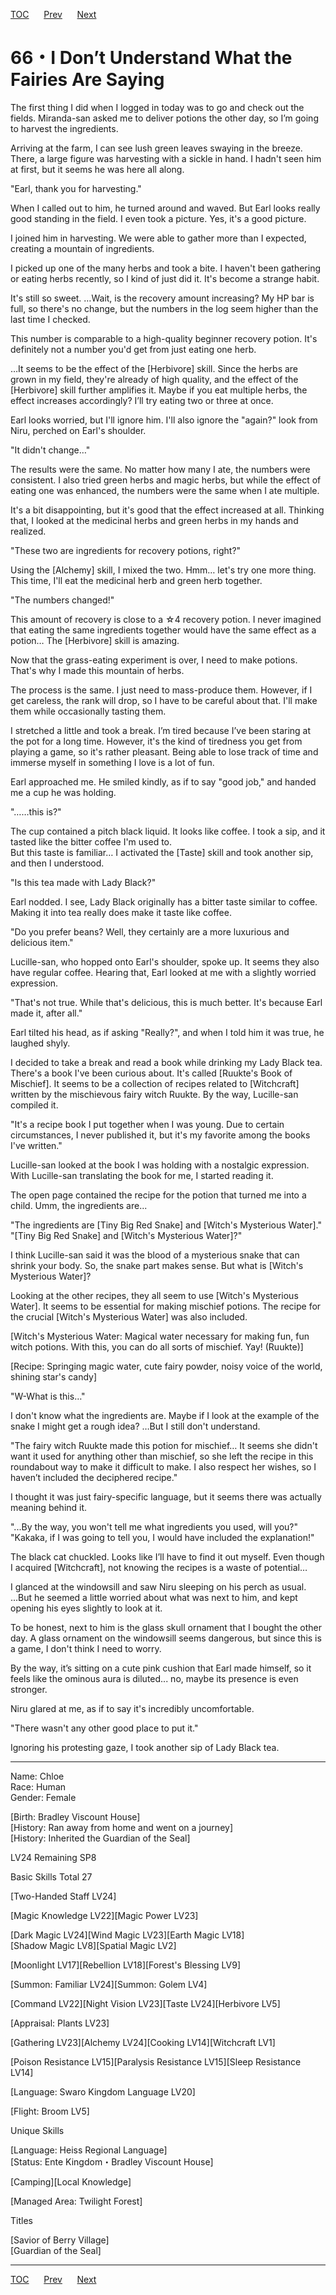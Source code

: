 [TOC](../readme.md)&nbsp;&nbsp;&nbsp;&nbsp;&nbsp;&nbsp;[Prev](Section0065.md)&nbsp;&nbsp;&nbsp;&nbsp;&nbsp;&nbsp;[Next](Section0067.md)



# 66・I Don’t Understand What the Fairies Are Saying

The first thing I did when I logged in today was to go and check out the
fields. Miranda-san asked me to deliver potions the other day, so I’m
going to harvest the ingredients.  
  
Arriving at the farm, I can see lush green leaves swaying in the breeze.
There, a large figure was harvesting with a sickle in hand. I hadn't
seen him at first, but it seems he was here all along.  
  
"Earl, thank you for harvesting."  
  
When I called out to him, he turned around and waved. But Earl looks
really good standing in the field. I even took a picture. Yes, it's a
good picture.  
  
I joined him in harvesting. We were able to gather more than I expected,
creating a mountain of ingredients.  
  
I picked up one of the many herbs and took a bite. I haven't been
gathering or eating herbs recently, so I kind of just did it. It's
become a strange habit.  
  
It's still so sweet. …Wait, is the recovery amount increasing? My HP bar
is full, so there's no change, but the numbers in the log seem higher
than the last time I checked.  
  
This number is comparable to a high-quality beginner recovery potion.
It's definitely not a number you'd get from just eating one herb.  
  
…It seems to be the effect of the \[Herbivore\] skill. Since the herbs
are grown in my field, they're already of high quality, and the effect
of the \[Herbivore\] skill further amplifies it. Maybe if you eat
multiple herbs, the effect increases accordingly? I’ll try eating two or
three at once.  
  
Earl looks worried, but I'll ignore him. I'll also ignore the "again?"
look from Niru, perched on Earl's shoulder.  
  
"It didn't change…"  
  
The results were the same. No matter how many I ate, the numbers were
consistent. I also tried green herbs and magic herbs, but while the
effect of eating one was enhanced, the numbers were the same when I ate
multiple.  
  
It's a bit disappointing, but it's good that the effect increased at
all. Thinking that, I looked at the medicinal herbs and green herbs in
my hands and realized.  
  
"These two are ingredients for recovery potions, right?"  
  
Using the \[Alchemy\] skill, I mixed the two. Hmm… let's try one more
thing. This time, I'll eat the medicinal herb and green herb together.  
  
"The numbers changed!"  
  
This amount of recovery is close to a ☆4 recovery potion. I never
imagined that eating the same ingredients together would have the same
effect as a potion… The \[Herbivore\] skill is amazing.  
  
Now that the grass-eating experiment is over, I need to make potions.
That's why I made this mountain of herbs.  
  
The process is the same. I just need to mass-produce them. However, if I
get careless, the rank will drop, so I have to be careful about that.
I'll make them while occasionally tasting them.  
  
I stretched a little and took a break. I’m tired because I’ve been
staring at the pot for a long time. However, it's the kind of tiredness
you get from playing a game, so it's rather pleasant. Being able to lose
track of time and immerse myself in something I love is a lot of fun.  
  
Earl approached me. He smiled kindly, as if to say "good job," and
handed me a cup he was holding.  
  
"……this is?"  
  
The cup contained a pitch black liquid. It looks like coffee. I took a
sip, and it tasted like the bitter coffee I'm used to.  
But this taste is familiar… I activated the \[Taste\] skill and took
another sip, and then I understood.  
  
"Is this tea made with Lady Black?"  
  
Earl nodded. I see, Lady Black originally has a bitter taste similar to
coffee. Making it into tea really does make it taste like coffee.  
  
"Do you prefer beans? Well, they certainly are a more luxurious and
delicious item."  
  
Lucille-san, who hopped onto Earl's shoulder, spoke up. It seems they
also have regular coffee. Hearing that, Earl looked at me with a
slightly worried expression.  
  
"That's not true. While that's delicious, this is much better. It's
because Earl made it, after all."  
  
Earl tilted his head, as if asking "Really?", and when I told him it was
true, he laughed shyly.  
  
I decided to take a break and read a book while drinking my Lady Black
tea. There's a book I've been curious about. It's called \[Ruukte's Book
of Mischief\]. It seems to be a collection of recipes related to
\[Witchcraft\] written by the mischievous fairy witch Ruukte. By the
way, Lucille-san compiled it.  
  
"It's a recipe book I put together when I was young. Due to certain
circumstances, I never published it, but it's my favorite among the
books I've written."  
  
Lucille-san looked at the book I was holding with a nostalgic
expression. With Lucille-san translating the book for me, I started
reading it.  
  
The open page contained the recipe for the potion that turned me into a
child. Umm, the ingredients are...  
  
"The ingredients are \[Tiny Big Red Snake\] and \[Witch's Mysterious
Water\]."  
"\[Tiny Big Red Snake\] and \[Witch's Mysterious Water\]?"  
  
I think Lucille-san said it was the blood of a mysterious snake that can
shrink your body. So, the snake part makes sense. But what is \[Witch's
Mysterious Water\]?  
  
Looking at the other recipes, they all seem to use \[Witch's Mysterious
Water\]. It seems to be essential for making mischief potions. The
recipe for the crucial \[Witch's Mysterious Water\] was also included.  
  
\[Witch's Mysterious Water: Magical water necessary for making fun, fun
witch potions. With this, you can do all sorts of mischief. Yay!
(Ruukte)\]  
  
\[Recipe: Springing magic water, cute fairy powder, noisy voice of the
world, shining star's candy\]  
  
"W-What is this…"  
  
I don't know what the ingredients are. Maybe if I look at the example of
the snake I might get a rough idea? …But I still don't understand.  
  
"The fairy witch Ruukte made this potion for mischief… It seems she
didn't want it used for anything other than mischief, so she left the
recipe in this roundabout way to make it difficult to make. I also
respect her wishes, so I haven’t included the deciphered recipe."  
  
I thought it was just fairy-specific language, but it seems there was
actually meaning behind it.  
  
"...By the way, you won't tell me what ingredients you used, will
you?"  
"Kakaka, if I was going to tell you, I would have included the
explanation!"  
  
The black cat chuckled. Looks like I’ll have to find it out myself. Even
though I acquired \[Witchcraft\], not knowing the recipes is a waste of
potential…  
  
I glanced at the windowsill and saw Niru sleeping on his perch as usual.
...But he seemed a little worried about what was next to him, and kept
opening his eyes slightly to look at it.  
  
To be honest, next to him is the glass skull ornament that I bought the
other day. A glass ornament on the windowsill seems dangerous, but since
this is a game, I don't think I need to worry.  
  
By the way, it’s sitting on a cute pink cushion that Earl made himself,
so it feels like the ominous aura is diluted... no, maybe its presence
is even stronger.  
  
Niru glared at me, as if to say it's incredibly uncomfortable.  
  
"There wasn't any other good place to put it."  
  
Ignoring his protesting gaze, I took another sip of Lady Black tea.  
  
  

------------------------------------------------------------------------

  
Name: Chloe  
Race: Human  
Gender: Female  
  
\[Birth: Bradley Viscount House\]  
\[History: Ran away from home and went on a journey\]  
\[History: Inherited the Guardian of the Seal\]  
  
LV24 Remaining SP8  
  
Basic Skills Total 27  
  
\[Two-Handed Staff LV24\]  
  
\[Magic Knowledge LV22\]\[Magic Power LV23\]  
  
\[Dark Magic LV24\]\[Wind Magic LV23\]\[Earth Magic LV18\]  
\[Shadow Magic LV8\]\[Spatial Magic LV2\]  
  
\[Moonlight LV17\]\[Rebellion LV18\]\[Forest's Blessing LV9\]  
  
\[Summon: Familiar LV24\]\[Summon: Golem LV4\]  
  
\[Command LV22\]\[Night Vision LV23\]\[Taste LV24\]\[Herbivore LV5\]  
  
\[Appraisal: Plants LV23\]  
  
\[Gathering LV23\]\[Alchemy LV24\]\[Cooking LV14\]\[Witchcraft LV1\]  
  
\[Poison Resistance LV15\]\[Paralysis Resistance LV15\]\[Sleep
Resistance LV14\]  
  
\[Language: Swaro Kingdom Language LV20\]  
  
\[Flight: Broom LV5\]  
  
  
Unique Skills  
  
\[Language: Heiss Regional Language\]  
\[Status: Ente Kingdom・Bradley Viscount House\]  
  
\[Camping\]\[Local Knowledge\]  
  
\[Managed Area: Twilight Forest\]  
  
  
Titles  
  
\[Savior of Berry Village\]  
\[Guardian of the Seal\]  
  
  
  


---
[TOC](../readme.md)&nbsp;&nbsp;&nbsp;&nbsp;&nbsp;&nbsp;[Prev](Section0065.md)&nbsp;&nbsp;&nbsp;&nbsp;&nbsp;&nbsp;[Next](Section0067.md)

